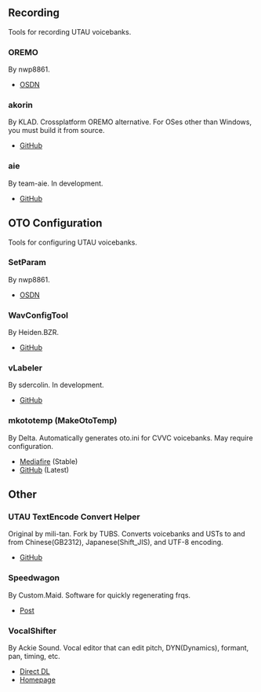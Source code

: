 ## Recording

Tools for recording UTAU voicebanks.

### OREMO

By nwp8861.

- [OSDN](https://osdn.net/users/nwp8861/pf/OREMO/files/)

### akorin

By KLAD. Crossplatform OREMO alternative. For OSes other than Windows, you must build it from source.

- [GitHub](https://github.com/adlez27/akorin)

### aie

By team-aie. In development.

- [GitHub](https://github.com/team-aie/app)

## OTO Configuration

Tools for configuring UTAU voicebanks.

### SetParam

By nwp8861.

- [OSDN](https://osdn.net/users/nwp8861/pf/setParam/files/)

### WavConfigTool

By Heiden.BZR.

- [GitHub](https://github.com/HeidenBZR/WavConfigTool)

### vLabeler

By sdercolin. In development.

- [GitHub](https://github.com/sdercolin/vlabeler)

### mkototemp (MakeOtoTemp)

By Delta. Automatically generates oto.ini for CVVC voicebanks. May require configuration.

- [Mediafire](http://www.mediafire.com/file/br24scnv4tndm5u/mkototemp0500.zip/file) (Stable)
- [GitHub](https://github.com/delta-kimigatame/MakeOtoTemp) (Latest)

## Other

### UTAU TextEncode Convert Helper

Original by mili-tan. Fork by TUBS. Converts voicebanks and USTs to and from Chinese(GB2312), Japanese(Shift_JIS), and UTF-8 encoding.

- [GitHub](https://github.com/The-UTAU-Black-Supermarket/INARI.UTAUTextEncodeConvertHelper)

### Speedwagon

By Custom.Maid. Software for quickly regenerating frqs.

- [Post](http://custom-made.seesaa.net/article/312531314.html)

### VocalShifter

By Ackie Sound. Vocal editor that can edit pitch, DYN(Dynamics), formant, pan, timing, etc.

- [Direct DL](https://ackiesound.ifdef.jp/data/vshifterle343.zip)
- [Homepage](https://ackiesound.ifdef.jp/download.html)
